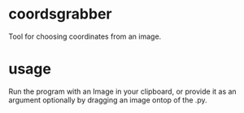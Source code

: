 # coordsgrabber
Tool for choosing coordinates from an image.
# usage
Run the program with an Image in your clipboard, or provide it as an argument optionally by dragging an image ontop of the .py.
